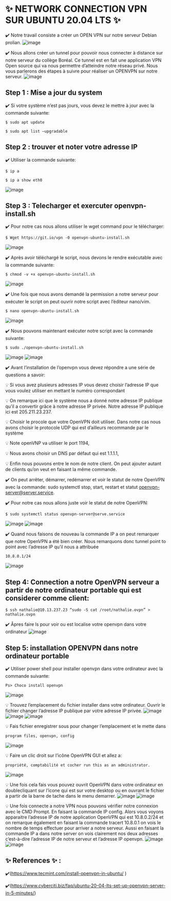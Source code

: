 # :sparkles: NETWORK CONNECTION VPN SUR UBUNTU 20.04 LTS :sparkles:
:heavy_check_mark: Notre travail consiste a créer un OPEN VPN sur notre serveur Debian prolian.
![image](images/0.1.jpg)
 
:heavy_check_mark: Nous allons créer un tunnel pour pouvoir nous connecter à distance sur notre serveur du collège Boréal. Ce tunnel est en fait une application VPN Open source qui va nous permettre d’atteindre notre réseau privé. Nous vous parlerons des étapes à suivre pour réaliser un OPENVPN sur notre serveur.
![image](images/0.png)
 
## Step 1 : Mise a jour du system
:heavy_check_mark: Si votre système n’est pas jours, vous devez le mettre à jour avec la commande suivante:
```
$ sudo apt update
```
```
$ sudo apt list –upgradable
```

## Step 2 : trouver et noter votre adresse IP
:heavy_check_mark: Utiliser la commande suivante:
```
$ ip a

$ ip a show eth0
``` 
![image](images/1.JPG)
## Step 3 : Telecharger et exercuter openvpn-install.sh
:heavy_check_mark: Pour notre cas nous allons utiliser le wget command pour le télécharger:
```
$ Wget https://git.io/vpn -0 openvpn-ubuntu-install.sh
```

![image](images/2.JPG)


:heavy_check_mark: Après avoir téléchargé le script, nous devons le rendre exécutable avec la commande suivante:
```
$ chmod -v +x openvpn-ubuntu-install.sh
```
![image](images/3.JPG)

 
:heavy_check_mark: Une fois que nous avons demandé la permission a notre serveur pour exécuter le script on peut ouvrir notre script avec l’éditeur nano/vim.
```
$ nano openvpn-ubuntu-install.sh
```
![image](images/4.JPG)

 
:heavy_check_mark: Nous pouvons maintenant exécuter notre script avec la commande suivante:
```
$ sudo ./openvpn-ubuntu-install.sh
```
![image](images/5.JPG)
![image](images/6.JPG)

 
:heavy_check_mark: Avant l’installation de l’openvpn vous devez répondre a une série de questions a savoir:

:bulb: Si vous avez plusieurs adresses IP vous devez choisir l’adresse IP que vous voulez utiliser en mettant le numéro correspondant

:bulb: On remarque ici que le système nous a donné notre adresse IP publique qu’il a convertir grâce à notre adresse IP privée. Notre adresse IP publique ici est 205.211.23.237.

:bulb: Choisir le procole que votre OpenVPN doit utiliser. Dans notre cas nous avons choisir le protocole UDP qui est d’ailleurs recommande par le système

:bulb: Note openVNP va utiliser le port 1194,

:bulb: Nous avons choisir un DNS par défaut qui est 1.1.1.1,

:bulb: Enfin nous pouvons entre le nom de notre client. On peut ajouter autant de clients qu’on veut en faisant la même commande.

:heavy_check_mark: On peut arrêter, démarrer, redémarrer et voir le statut de notre OpenVPN avec la commande: sudo systemctl stop, start, restart et statut openvpn-server@server.service.

:heavy_check_mark: Pour notre cas nous allons juste voir le statut de notre OpenVPN:
```
$ sudo systemctl status openvpn-server@serve.service
```
![image](images/10.JPG)
![image](images/8.JPG)


:heavy_check_mark: Quand nous faisons de nouveau la commande IP a on peut remarquer que notre OpenVPN a été bien créer. Nous remarquons donc tunnel point to point avec l’adresse IP qu’il nous a attribuée 
```
10.8.0.1/24
```
![image](images/9.JPG)


## Step 4: Connection a notre OpenVPN serveur a partir de notre ordinateur portable qui est considerer comme client:
```
$ ssh nathalie@10.13.237.23 “sudo -S cat /root/nathalie.ovpn” > nathalie.ovpn
```
:heavy_check_mark: Âpres faire ls pour voir ou est localise votre openvpn dans votre ordinateur
![image](images/11.JPG)

## Step 5: installation OPENVPN dans notre ordinateur portable
:heavy_check_mark: Utiliser power shell pour installer openvpn dans votre ordinateur avec la commande suivante:
```
Ps> Choco install openvpn
```
![image](images/12.JPG)

 
:bulb: Trouvez l’emplacement du fichier installer dans votre ordinateur. Ouvrir le fichier changer l’adresse IP publique par votre adresse IP privée.
![image](images/13.JPG)  ![image](images/14.JPG)  ![image](images/15.JPG)

:bulb: Fais fichier enregistrer sous pour changer l’emplacement et le mette dans 
```
program files, openvpn, config
```
![image](images/16.JPG)


:bulb: Faire un clic droit sur l’icône OpenVPN GUI et allez a:
```
propriété, comptabilité et cocher run this as an administrator.
```
![image](images/17.JPG)

 
:bulb: Une fois cela fais vous pouvez ouvrit OpenVPN dans votre ordinateur en doublecliquant sur l’icone qui est sur votre desktop ou en ouvrant le fichier a partir de la barre de tache dans le menu demarrer. 
![image](images/19.JPG) ![image](images/18.jpeg)


:bulb: Une fois connecte a notre VPN nous pouvons vérifier notre connexion avec le CMD Prompt. En faisant la commande IP config. Alors vous voyons apparaitre l’adresse IP de notre application OpenVPN qui est 10.8.0.2/24 et on remarque également en faisant la commande tracert 10.8.0.1 on vois le nombre de temps effectuer pour arriver a notre serveur. 
Aussi en faisant la commande IP a dans notre server on vois clairement nos deux adresses c’est-à-dire l’adresse IP de notre serveur et l’adresse IP openvpn.
![image](images/20.JPG)  ![image](images/21.JPG)
  
## :sparkles: References :sparkles: :

:heavy_check_mark:(https://www.tecmint.com/install-openvpn-in-ubuntu/ )

:heavy_check_mark:(https://www.cyberciti.biz/faq/ubuntu-20-04-lts-set-up-openvpn-server-in-5-minutes/)




